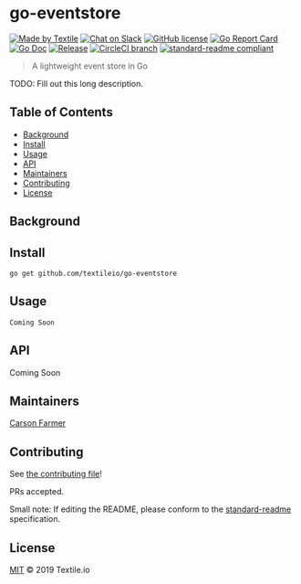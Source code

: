 # go-eventstore

[![Made by Textile](https://img.shields.io/badge/made%20by-Textile-informational.svg?style=flat-square)](https://textile.io)
[![Chat on Slack](https://img.shields.io/badge/slack-slack.textile.io-informational.svg?style=flat-square)](https://slack.textile.io)
[![GitHub license](https://img.shields.io/github/license/textileio/go-eventstore.svg?style=flat-square)](./LICENSE)
[![Go Report Card](https://goreportcard.com/badge/github.com/textileio/go-eventstore?style=flat-square)](https://goreportcard.com/report/github.com/textileio/go-eventstore)
[![Go Doc](https://img.shields.io/badge/godoc-reference-blue.svg?style=flat-square)](http://godoc.org/github.com/textileio/go-eventstore)
[![Release](https://img.shields.io/github/release/textileio/go-eventstore.svg?style=flat-square)](https://github.com/textileio/go-eventstore/releases/latest)
[![CircleCI branch](https://img.shields.io/circleci/project/github/textileio/go-eventstore/master.svg?style=flat-square)](https://circleci.com/gh/textileio/go-eventstore)
[![standard-readme compliant](https://img.shields.io/badge/standard--readme-OK-green.svg?style=flat-square)](https://github.com/RichardLitt/standard-readme)

> A lightweight event store in Go

TODO: Fill out this long description.

## Table of Contents

- [Background](#background)
- [Install](#install)
- [Usage](#usage)
- [API](#api)
- [Maintainers](#maintainers)
- [Contributing](#contributing)
- [License](#license)

## Background

## Install

```
go get github.com/textileio/go-eventstore
```

## Usage

```
Coming Soon
```

## API

Coming Soon

## Maintainers

[Carson Farmer](https://github.com/carsonfarmer)

## Contributing

See [the contributing file](CONTRIBUTING.md)!

PRs accepted.

Small note: If editing the README, please conform to the [standard-readme](https://github.com/RichardLitt/standard-readme) specification.

## License

[MIT](LICENSE) © 2019 Textile.io
